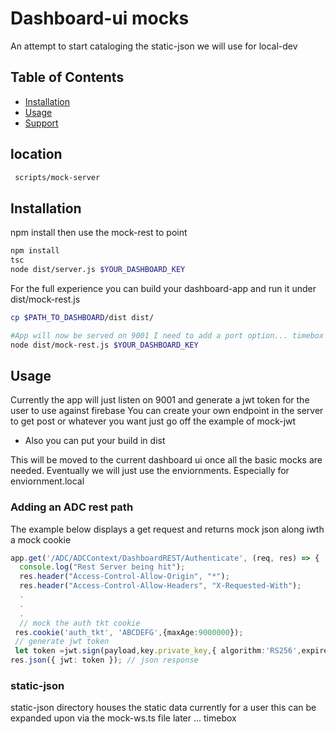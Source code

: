 # Dashboard-ui mocks

An attempt to start cataloging the static-json we will use for local-dev

## Table of Contents

- [Installation](#installation)
- [Usage](#usage)
- [Support](#support)


## location 
```sh
 scripts/mock-server
```    
## Installation

npm install then use the mock-rest to point 

```sh
npm install
tsc
node dist/server.js $YOUR_DASHBOARD_KEY
```

For the full experience you can build your dashboard-app and run it under dist/mock-rest.js
```sh
cp $PATH_TO_DASHBOARD/dist dist/

#App will now be served on 9001 I need to add a port option... timebox
node dist/mock-rest.js $YOUR_DASHBOARD_KEY
```

## Usage
Currently the app will just listen on 9001 and generate a jwt token for the user to use against firebase
You can create your own endpoint in the server to get post or whatever you want just go off the example of mock-jwt
- Also you can put your build in dist

This will be moved to the current dashboard ui once all the basic mocks are needed.
Eventually we will just use the enviornments. Especially for enviornment.local


### Adding an ADC rest path
The example below displays a get request and returns mock json along iwth a mock cookie
```typescript
app.get('/ADC/ADCContext/DashboardREST/Authenticate', (req, res) => {
  console.log("Rest Server being hit");
  res.header("Access-Control-Allow-Origin", "*");
  res.header("Access-Control-Allow-Headers", "X-Requested-With");
  .
  .
  .
  // mock the auth tkt cookie
 res.cookie('auth_tkt', 'ABCDEFG',{maxAge:9000000});
 // generate jwt token
 let token =jwt.sign(payload,key.private_key,{ algorithm:'RS256',expiresIn: '1h' });
res.json({ jwt: token }); // json response 


```



### static-json
static-json directory houses the static data currently for a user this can be expanded upon
via the mock-ws.ts file later ... timebox

